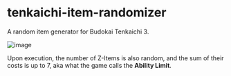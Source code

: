 # tenkaichi-item-randomizer
A random item generator for Budokai Tenkaichi 3.

![image](https://github.com/ViveTheModder/tenkaichi-item-randomizer/assets/93151014/46faf6d5-1eea-45af-a509-571c1041f8d3)

Upon execution, the number of Z-Items is also random, and the sum of their costs is up to 7, aka what the game calls the **Ability Limit**.

